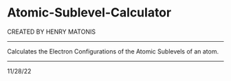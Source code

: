 # Atomic-Sublevel-Calculator
CREATED BY HENRY MATONIS
___________________________

Calculates the Electron Configurations of the Atomic Sublevels of an atom.
___________________________

11/28/22
